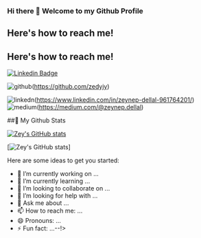 ### Hi there 👋 Welcome to my Github Profile

## Here's how to reach me!
## Here's how to reach me!

[![Linkedin Badge](https://img.shields.io/badge/utkuglsvn-follow%20on%20linkedin-blue?style=for-the-badge&logo=linkedin)](https://www.linkedin.com/in/zeynep-dellal-961764201/)


![github](https://img.shields.io/badge/GitHub-000000?style=for-the-badge&logo=GitHub&logoColor=white)(https://github.com/zedyjy)

![linkedn](https://img.shields.io/badge/LinkedIn-0077B5?style=for-the-badge&logo=linkedin&logoColor=white)(https://www.linkedin.com/in/zeynep-dellal-961764201/)
![medium](https://img.shields.io/badge/Medium-12100E?style=for-the-badge&logo=medium&logoColor=white)(https://medium.com/@zeynep.dellal)

##🌱 My Github Stats

[![Zey's GitHub stats](https://github-readme-stats.vercel.app/api?username=zedyjy)](https://github.com/zedyjy/github-readme-stats)

[![Zey's GitHub stats](https://github-readme-stats.vercel.app/api/top-langs/?username=zedyjy)]


Here are some ideas to get you started:

- 🔭 I’m currently working on ...
- 🌱 I’m currently learning ...
- 👯 I’m looking to collaborate on ...
- 🤔 I’m looking for help with ...
- 💬 Ask me about ...
- 📫 How to reach me: ...
- 😄 Pronouns: ...
- ⚡ Fun fact: ...--!>
